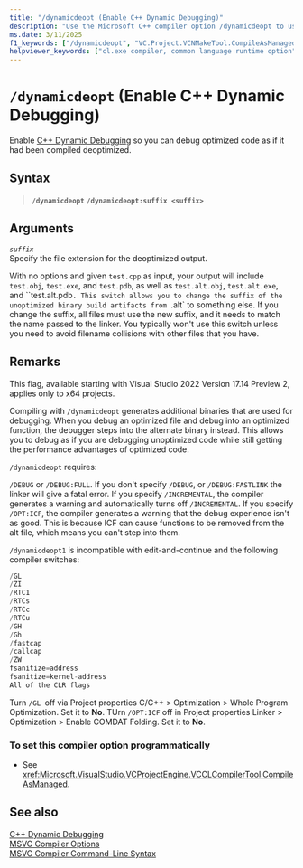 ```yaml
---
title: "/dynamicdeopt (Enable C++ Dynamic Debugging)"
description: "Use the Microsoft C++ compiler option /dynamicdeopt to use C++ Dynamic Debugging."
ms.date: 3/11/2025
f1_keywords: ["/dynamicdeopt", "VC.Project.VCNMakeTool.CompileAsManaged", "VC.Project.VCCLCompilerTool.CompileAsManaged"]
helpviewer_keywords: ["cl.exe compiler, common language runtime option", "-dynamicdeopt compiler option [C++]", "dynamicdeopt compiler option [C++]", "/clr compiler option [C++]", "Managed Extensions for C++, compiling", "common language runtime, /clr compiler option"]
---
```

# `/dynamicdeopt` (Enable C++ Dynamic Debugging)

Enable [C++ Dynamic Debugging](/visualstudio/debugger/cpp-dynamic-debugging.md) so you can debug optimized code as if it had been compiled deoptimized.

## Syntax

> **`/dynamicdeopt`**
> **`/dynamicdeopt:suffix <suffix>`**

## Arguments

*`suffix`*\
Specify the file extension for the deoptimized output.

With no options and given `test.cpp` as input, your output will include `test.obj`, `test.exe`, and `test.pdb`, as well as `test.alt.obj`, `test.alt.exe`, and ``test.alt.pdb`. This switch allows you to change the suffix of the unoptimized binary build artifacts from `.alt` to something else. If you change the suffix, all files must use the new suffix, and it needs to match the name passed to the linker. You typically won't use this switch unless you need to avoid filename collisions with other files that you have.

## Remarks

This flag, available starting with Visual Studio 2022 Version 17.14 Preview 2, applies only to x64 projects.

Compiling with `/dynamicdeopt` generates additional binaries that are used for debugging. When you debug an optimized file and debug into an optimized function, the debugger steps into the alternate binary instead. This allows you to debug as if you are debugging unoptimized code while still getting the performance advantages of optimized code.

`/dynamicdeopt` requires:

`/DEBUG` or `/DEBUG:FULL`. If you don't specify `/DEBUG`, or `/DEBUG:FASTLINK` the linker will give a fatal error.
If you specify `/INCREMENTAL`, the compiler generates a warning and automatically turns off `/INCREMENTAL`.
If you specify `/OPT:ICF`, the compiler generates a warning that the debug experience isn't as good. This is because ICF can cause functions to be removed from the alt file, which means you can't step into them.

`/dynamicdeopt1` is incompatible with edit-and-continue and the following compiler switches:

```cpp
/GL
/ZI
/RTC1
/RTCs
/RTCc
/RTCu
/GH
/Gh
/fastcap
/callcap
/ZW
fsanitize=address
fsanitize=kernel-address
All of the CLR flags
```

Turn `/GL `off via Project properties C/C++ > Optimization > Whole Program Optimization. Set it to **No**.
TUrn `/OPT:ICF` off in Project properties Linker > Optimization > Enable COMDAT Folding. Set it to **No**.

### To set this compiler option programmatically

- See <xref:Microsoft.VisualStudio.VCProjectEngine.VCCLCompilerTool.CompileAsManaged>.

## See also

[C++ Dynamic Debugging](/visualstudio/debugger/cpp-dynamic-debugging.md)\
[MSVC Compiler Options](compiler-options.md)\
[MSVC Compiler Command-Line Syntax](compiler-command-line-syntax.md)
